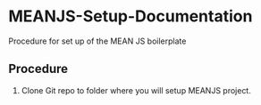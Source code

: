 # MEANJS-Setup-Documentation
Procedure for set up of the MEAN JS boilerplate 

## Procedure
1. Clone Git repo to folder where you will setup MEANJS project.

